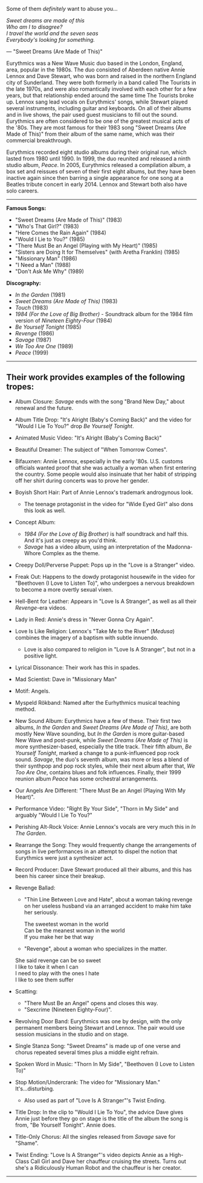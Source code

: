 Some of them _definitely_ want to abuse you...

_Sweet dreams are made of this  
Who am I to disagree?  
I travel the world and the seven seas  
Everybody's looking for something._

— "Sweet Dreams (Are Made of This)"

Eurythmics was a New Wave Music duo based in the London, England, area, popular in the 1980s. The duo consisted of Aberdeen native Annie Lennox and Dave Stewart, who was born and raised in the northern England city of Sunderland. They were both formerly in a band called The Tourists in the late 1970s, and were also romantically involved with each other for a few years, but that relationship ended around the same time The Tourists broke up. Lennox sang lead vocals on Eurythmics' songs, while Stewart played several instruments, including guitar and keyboards. On all of their albums and in live shows, the pair used guest musicians to fill out the sound. Eurythmics are often considered to be one of the greatest musical acts of the '80s. They are most famous for their 1983 song "Sweet Dreams (Are Made of This)" from their album of the same name, which was their commercial breakthrough.

Eurythmics recorded eight studio albums during their original run, which lasted from 1980 until 1990. In 1999, the duo reunited and released a ninth studio album, _Peace_. In 2005, Eurythmics released a compilation album, a box set and reissues of seven of their first eight albums, but they have been inactive again since then barring a single appearance for one song at a Beatles tribute concert in early 2014. Lennox and Stewart both also have solo careers.

___

**Famous Songs:**

-   "Sweet Dreams (Are Made of This)" (1983)
-   "Who's That Girl?" (1983)
-   "Here Comes the Rain Again" (1984)
-   "Would I Lie to You?" (1985)
-   "There Must Be an Angel (Playing with My Heart)" (1985)
-   "Sisters are Doing It for Themselves" (with Aretha Franklin) (1985)
-   "Missionary Man" (1986)
-   "I Need a Man" (1988)
-   "Don't Ask Me Why" (1989)

**Discography:**

-   _In the Garden_ (1981)
-   _Sweet Dreams (Are Made of This)_ (1983)
-   _Touch_ (1983)
-   _1984 (For the Love of Big Brother)_ - Soundtrack album for the 1984 film version of _Nineteen Eighty-Four_ (1984)
-   _Be Yourself Tonight_ (1985)
-   _Revenge_ (1986)
-   _Savage_ (1987)
-   _We Too Are One_ (1989)
-   _Peace_ (1999)

___

## Their work provides examples of the following tropes:

-   Album Closure: _Savage_ ends with the song "Brand New Day," about renewal and the future.
-   Album Title Drop: "It's Alright (Baby's Coming Back)" and the video for "Would I Lie To You?" drop _Be Yourself Tonight_.
-   Animated Music Video: "It's Alright (Baby's Coming Back)"
-   Beautiful Dreamer: The subject of "When Tomorrow Comes".
-   Bifauxnen: Annie Lennox, especially in the early '80s. U.S. customs officials wanted proof that she was actually a woman when first entering the country. Some people would also insinuate that her habit of stripping off her shirt during concerts was to prove her gender.
-   Boyish Short Hair: Part of Annie Lennox's trademark androgynous look.
    -   The teenage protagonist in the video for "Wide Eyed Girl" also dons this look as well.
-   Concept Album:
    -   _1984 (For the Love of Big Brother)_ is half soundtrack and half this. And it's just as creepy as you'd think.
    -   _Savage_ has a video album, using an interpretation of the Madonna-Whore Complex as the theme.
-   Creepy Doll/Perverse Puppet: Pops up in the "Love is a Stranger" video.
-   Freak Out: Happens to the dowdy protagonist housewife in the video for "Beethoven (I Love to Listen To)", who undergoes a nervous breakdown to become a more overtly sexual vixen.
-   Hell-Bent for Leather: Appears in "Love Is A Stranger", as well as all their _Revenge_\-era videos.
-   Lady in Red: Annie's dress in "Never Gonna Cry Again".
-   Love Is Like Religion: Lennox's "Take Me to the River" (_Medusa_) combines the imagery of a baptism with subtle innuendo.
    -   Love is also compared to religion in "Love Is A Stranger", but not in a positive light.
-   Lyrical Dissonance: Their work has this in spades.
-   Mad Scientist: Dave in "Missionary Man"
-   Motif: Angels.
-   Myspeld Rökband: Named after the Eurhythmics musical teaching method.
-   New Sound Album: Eurythmics have a few of these. Their first two albums, _In the Garden_ and _Sweet Dreams (Are Made of This)_, are both mostly New Wave sounding, but _In the Garden_ is more guitar-based New Wave and post-punk, while _Sweet Dreams (Are Made of This)_ is more synthesizer-based, especially the title track. Their fifth album, _Be Yourself Tonight_, marked a change to a punk-influenced pop rock sound. _Savage_, the duo's seventh album, was more or less a blend of their synthpop and pop rock styles, while their next album after that, _We Too Are One_, contains blues and folk influences. Finally, their 1999 reunion album _Peace_ has some orchestral arrangements.
-   Our Angels Are Different: "There Must Be an Angel (Playing With My Heart)".
-   Performance Video: "Right By Your Side", "Thorn in My Side" and arguably "Would I Lie To You?"
-   Perishing Alt-Rock Voice: Annie Lennox's vocals are very much this in _In The Garden_.
-   Rearrange the Song: They would frequently change the arrangements of songs in live performances in an attempt to dispel the notion that Eurythmics were just a synthesizer act.
-   Record Producer: Dave Stewart produced all their albums, and this has been his career since their breakup.
-   Revenge Ballad:
    
    -   "Thin Line Between Love and Hate", about a woman taking revenge on her useless husband via an arranged accident to make him take her seriously.
        
        The sweetest woman in the world  
        Can be the meanest woman in the world  
        If you make her be that way
        
    -   "Revenge", about a woman who specializes in the matter.
    
    She said revenge can be so sweet  
    I like to take it when I can  
    I need to play with the ones I hate  
    I like to see them suffer
    
-   Scatting:
    -   "There Must Be an Angel" opens and closes this way.
    -   "Sexcrime (Nineteen Eighty-Four)".
-   Revolving Door Band: Eurythmics was one by design, with the only permanent members being Stewart and Lennox. The pair would use session musicians in the studio and on stage.
-   Single Stanza Song: "Sweet Dreams" is made up of one verse and chorus repeated several times plus a middle eight refrain.
-   Spoken Word in Music: "Thorn In My Side", "Beethoven (I Love to Listen To)"
-   Stop Motion/Undercrank: The video for "Missionary Man." It's...disturbing.
    -   Also used as part of "Love Is A Stranger"'s Twist Ending.
-   Title Drop: In the clip to "Would I Lie To You", the advice Dave gives Annie just before they go on stage is the title of the album the song is from, "Be Yourself Tonight". Annie does.
-   Title-Only Chorus: All the singles released from _Savage_ save for "Shame".
-   Twist Ending: "Love Is A Stranger"'s video depicts Annie as a High-Class Call Girl and Dave her chauffeur cruising the streets. Turns out she's a Ridiculously Human Robot and the chauffeur is her creator.

___